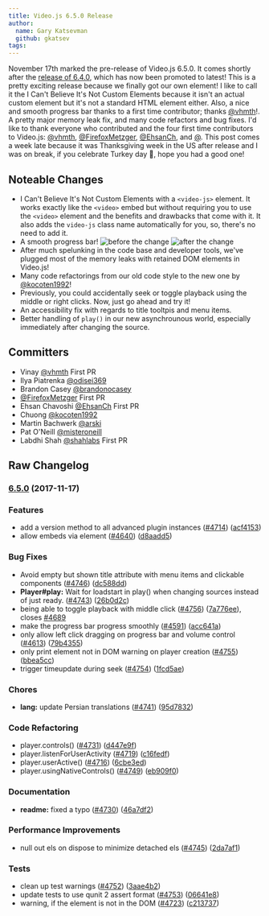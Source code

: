```yaml
---
title: Video.js 6.5.0 Release
author:
  name: Gary Katsevman
  github: gkatsev
tags:
---
```


November 17th marked the pre-release of Video.js 6.5.0. It comes shortly after the [release of 6.4.0][640], which has now been promoted to latest! This is a pretty exciting release because we finally got our own element! I like to call it the I Can't Believe It's Not Custom Elements because it isn't an actual custom element but it's not a standard HTML element either. Also, a nice and smooth progress bar thanks to a first time contributor; thanks [@vhmth][vhmth]!. A pretty major memory leak fix, and many code refactors and bug fixes.
I'd like to thank everyone who contributed and the four first time contributors to Video.js: [@vhmth][vhmth], [@FirefoxMetzger][FirefoxMetzger], [@EhsanCh][EhsanCh], and [@][shahlabs].
This post comes a week late because it was Thanksgiving week in the US after release and I was on break, if you celebrate Turkey day 🦃, hope you had a good one!


## Noteable Changes
* I Can't Believe It's Not Custom Elements with a `<video-js>` element. It works exactly like the `<video>` embed but without requiring you to use the `<video>` element and the benefits and drawbacks that come with it. It also adds the `video-js` class name automatically for you, so, there's no need to add it.
* A smooth progress bar!
![before the change](./before.gif)
![after the change](./after.gif)
* After much spelunking in the code base and developer tools, we've plugged most of the memory leaks with retained DOM elements in Video.js!
* Many code refactorings from our old code style to the new one by [@kocoten1992][kocoten1992]!
* Previously, you could accidentally seek or toggle playback using the middle or right clicks. Now, just go ahead and try it!
* An accessibility fix with regards to title tooltpis and menu items.
* Better handling of `play()` in our new asynchrounous world, especially immediately after changing the source.

## Committers
* Vinay [@vhmth][vhmth] First PR
* Ilya Piatrenka [@odisei369][odisei369]
* Brandon Casey [@brandonocasey][brandonocasey]
* [@FirefoxMetzger][FirefoxMetzger] First PR
* Ehsan Chavoshi [@EhsanCh][EhsanCh] First PR
* Chuong [@kocoten1992][kocoten1992]
* Martin Bachwerk [@arski][arski]
* Pat O'Neill [@misteroneill][misteroneill]
* Labdhi Shah [@shahlabs][shahlabs] First PR

## Raw Changelog
<a name="6.5.0"></a>
### [6.5.0](https://github.com/videojs/video.js/compare/v6.4.0...v6.5.0) (2017-11-17)

### Features

* add a version method to all advanced plugin instances ([#4714](https://github.com/videojs/video.js/issues/4714)) ([acf4153](https://github.com/videojs/video.js/commit/acf4153))
* allow embeds via <video-js> element ([#4640](https://github.com/videojs/video.js/issues/4640)) ([d8aadd5](https://github.com/videojs/video.js/commit/d8aadd5))

### Bug Fixes

* Avoid empty but shown title attribute with menu items and clickable components ([#4746](https://github.com/videojs/video.js/issues/4746)) ([dc588dd](https://github.com/videojs/video.js/commit/dc588dd))
* **Player#play:** Wait for loadstart in play() when changing sources instead of just ready. ([#4743](https://github.com/videojs/video.js/issues/4743)) ([26b0d2c](https://github.com/videojs/video.js/commit/26b0d2c))
* being able to toggle playback with middle click ([#4756](https://github.com/videojs/video.js/issues/4756)) ([7a776ee](https://github.com/videojs/video.js/commit/7a776ee)), closes [#4689](https://github.com/videojs/video.js/issues/4689)
* make the progress bar progress smoothly ([#4591](https://github.com/videojs/video.js/issues/4591)) ([acc641a](https://github.com/videojs/video.js/commit/acc641a))
* only allow left click dragging on progress bar and volume control ([#4613](https://github.com/videojs/video.js/issues/4613)) ([79b4355](https://github.com/videojs/video.js/commit/79b4355))
* only print element not in DOM warning on player creation ([#4755](https://github.com/videojs/video.js/issues/4755)) ([bbea5cc](https://github.com/videojs/video.js/commit/bbea5cc))
* trigger timeupdate during seek ([#4754](https://github.com/videojs/video.js/issues/4754)) ([1fcd5ae](https://github.com/videojs/video.js/commit/1fcd5ae))

### Chores

* **lang:** update Persian translations ([#4741](https://github.com/videojs/video.js/issues/4741)) ([95d7832](https://github.com/videojs/video.js/commit/95d7832))

### Code Refactoring

* player.controls() ([#4731](https://github.com/videojs/video.js/issues/4731)) ([d447e9f](https://github.com/videojs/video.js/commit/d447e9f))
* player.listenForUserActivity ([#4719](https://github.com/videojs/video.js/issues/4719)) ([c16fedf](https://github.com/videojs/video.js/commit/c16fedf))
* player.userActive() ([#4716](https://github.com/videojs/video.js/issues/4716)) ([6cbe3ed](https://github.com/videojs/video.js/commit/6cbe3ed))
* player.usingNativeControls() ([#4749](https://github.com/videojs/video.js/issues/4749)) ([eb909f0](https://github.com/videojs/video.js/commit/eb909f0))

### Documentation

* **readme:** fixed a typo ([#4730](https://github.com/videojs/video.js/issues/4730)) ([46a7df2](https://github.com/videojs/video.js/commit/46a7df2))

### Performance Improvements

* null out els on dispose to minimize detached els ([#4745](https://github.com/videojs/video.js/issues/4745)) ([2da7af1](https://github.com/videojs/video.js/commit/2da7af1))

### Tests

* clean up test warnings ([#4752](https://github.com/videojs/video.js/issues/4752)) ([3aae4b2](https://github.com/videojs/video.js/commit/3aae4b2))
* update tests to use qunit 2 assert format ([#4753](https://github.com/videojs/video.js/issues/4753)) ([06641e8](https://github.com/videojs/video.js/commit/06641e8))
* warning, if the element is not in the DOM ([#4723](https://github.com/videojs/video.js/issues/4723)) ([c213737](https://github.com/videojs/video.js/commit/c213737))



[640]: https://blog.videojs.com/video-js-6-4-0-release/
[vhmth]: https://github.com/vhmth
[FirefoxMetzger]: https://github.com/FirefoxMetzger
[EhsanCh]: https://github.com/EhsanCh
[shahlabs]: https://github.com/shahlabs
[kocoten1992]: https:github.com/kocoten1992
[odisei369]: https:github.com/odisei369
[brandonocasey]: https:github.com/brandonocasey
[arski]: https:github.com/arski
[misteroneill]: https:github.com/misteroneill
